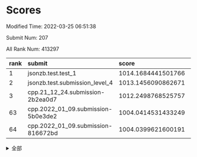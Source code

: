 # Scores

Modified Time: 2022-03-25 06:51:38

Submit Num: 207

All Rank Num: 413297

| rank |               submit               |       score        |       sigma        | pk_num |
| :--- | :--------------------------------- | :----------------- | :----------------- | :----- |
| 1    | jsonzb.test.test_1                 | 1014.1684441501766 | 0.872472312227954  | 7985   |
| 2    | jsonzb.test.submission_level_4     | 1013.1456090862671 | 0.805460946474878  | 7988   |
| 3    | cpp.21_12_24.submission-2b2ea0d7   | 1012.2498768525757 | 0.7712183090436359 | 7986   |
| 63   | cpp.2022_01_09.submission-5b0e3de2 | 1004.0414531433249 | 0.7146971643634786 | 7997   |
| 64   | cpp.2022_01_09.submission-816672bd | 1004.0399621600191 | 0.7339693144833357 | 7988   |


<details>
<summary>全部</summary>

| rank |                 submit                 |       score        |       sigma        | pk_num |
| :--- | :------------------------------------- | :----------------- | :----------------- | :----- |
| 1    | jsonzb.test.test_1                     | 1014.1684441501766 | 0.872472312227954  | 7985   |
| 2    | jsonzb.test.submission_level_4         | 1013.1456090862671 | 0.805460946474878  | 7988   |
| 3    | cpp.21_12_24.submission-2b2ea0d7       | 1012.2498768525757 | 0.7712183090436359 | 7986   |
| 4    | gobigger.level_3.submission_level_3_49 | 1011.5355155683741 | 0.7544310170595573 | 7988   |
| 5    | gobigger.level_3.submission_level_3_22 | 1011.5293029588676 | 0.7675338235191775 | 7980   |
| 6    | gobigger.level_3.submission_level_3_3  | 1011.254939173738  | 0.7915842507647307 | 7986   |
| 7    | gobigger.level_3.submission_level_3_11 | 1011.1583337604077 | 0.768037352325391  | 7987   |
| 8    | gobigger.level_3.submission_level_3_15 | 1011.0398375107765 | 0.7758109849861275 | 7984   |
| 9    | gobigger.level_3.submission_level_3_30 | 1010.9546205710524 | 0.7797030025399467 | 7985   |
| 10   | gobigger.level_3.submission_level_3_40 | 1010.952073050795  | 0.7691335209859562 | 7987   |
| 11   | gobigger.level_3.submission_level_3_45 | 1010.774213148693  | 0.7587771392057168 | 7985   |
| 12   | gobigger.level_3.submission_level_3_23 | 1010.6852160688466 | 0.765751905656213  | 7992   |
| 13   | gobigger.level_3.submission_level_3_34 | 1010.6155697725542 | 0.7471256982631302 | 7990   |
| 14   | gobigger.level_3.submission_level_3_32 | 1010.4643101062819 | 0.7727254658356391 | 7984   |
| 15   | gobigger.level_3.submission_level_3_7  | 1010.3733838941363 | 0.7560034769477053 | 7991   |
| 16   | gobigger.level_3.submission_level_3_25 | 1010.3659549176803 | 0.7509217651836267 | 7988   |
| 17   | gobigger.level_3.submission_level_3_35 | 1010.3628969098709 | 0.7732983615684578 | 7984   |
| 18   | gobigger.level_3.submission_level_3_4  | 1010.3491314648965 | 0.7689506663049602 | 7989   |
| 19   | gobigger.level_3.submission_level_3_27 | 1010.1852953908236 | 0.7528825810024982 | 7987   |
| 20   | gobigger.level_3.submission_level_3_10 | 1010.1621751311618 | 0.7428675245337107 | 7984   |
| 21   | gobigger.level_3.submission_level_3_28 | 1010.0592402747342 | 0.7520586857208307 | 7983   |
| 22   | gobigger.level_3.submission_level_3_5  | 1010.0404693186706 | 0.7596688903435265 | 7989   |
| 23   | gobigger.level_3.submission_level_3_44 | 1010.0333325217846 | 0.7572684963474043 | 7991   |
| 24   | gobigger.level_3.submission_level_3_43 | 1010.0084894406915 | 0.753778336709118  | 7989   |
| 25   | gobigger.level_3.submission_level_3_8  | 1009.9658760049182 | 0.7472711704497758 | 7989   |
| 26   | gobigger.level_3.submission_level_3_46 | 1009.9610933792106 | 0.7691028806292523 | 7988   |
| 27   | gobigger.level_3.submission_level_3_21 | 1009.9605284212575 | 0.760177108789721  | 7985   |
| 28   | gobigger.level_3.submission_level_3_36 | 1009.9017694388338 | 0.7806419469243145 | 7988   |
| 29   | gobigger.level_3.submission_level_3_6  | 1009.8154656233075 | 0.7390631266835297 | 7980   |
| 30   | gobigger.level_3.submission_level_3_37 | 1009.7228004615695 | 0.7642719827284271 | 7983   |
| 31   | gobigger.level_3.submission_level_3_26 | 1009.7024742703912 | 0.7406862331426644 | 7984   |
| 32   | gobigger.level_3.submission_level_3_13 | 1009.6795449683982 | 0.7392103642192916 | 7988   |
| 33   | gobigger.level_3.submission_level_3_24 | 1009.6580115011004 | 0.7332956798353588 | 7988   |
| 34   | gobigger.level_3.submission_level_3_18 | 1009.3615227775219 | 0.7532651372160473 | 7985   |
| 35   | gobigger.level_3.submission_level_3_19 | 1009.3550786807701 | 0.7563927724075771 | 7988   |
| 36   | gobigger.level_3.submission_level_3_16 | 1009.3245452103712 | 0.7412536568430981 | 7985   |
| 37   | gobigger.level_3.submission_level_3_39 | 1009.2467355025319 | 0.7584873604948242 | 7989   |
| 38   | gobigger.level_3.submission_level_3_9  | 1009.1625967269312 | 0.7355800749181315 | 7982   |
| 39   | gobigger.level_3.submission_level_3_48 | 1009.1422277177203 | 0.7558584836649349 | 7987   |
| 40   | gobigger.level_3.submission_level_3_41 | 1009.0709866763225 | 0.7428533865251297 | 7991   |
| 41   | gobigger.level_3.submission_level_3_14 | 1008.991579211204  | 0.7465373915681385 | 7988   |
| 42   | gobigger.level_3.submission_level_3_31 | 1008.8909114523699 | 0.745993302029954  | 7987   |
| 43   | gobigger.level_3.submission_level_3_1  | 1008.8901263523843 | 0.7661202957800516 | 7984   |
| 44   | gobigger.level_3.submission_level_3_42 | 1008.8859043042207 | 0.7433207762404102 | 7990   |
| 45   | gobigger.level_3.submission_level_3_29 | 1008.810950358036  | 0.7527681348340681 | 7985   |
| 46   | gobigger.level_3.submission_level_3_2  | 1008.6276631904776 | 0.7492346092982269 | 7988   |
| 47   | gobigger.level_3.submission_level_3_17 | 1008.5504697854652 | 0.7356514516028868 | 7988   |
| 48   | gobigger.level_3.submission_level_3_20 | 1008.5208498342282 | 0.7364577388176194 | 7986   |
| 49   | gobigger.level_3.submission_level_3_33 | 1008.4984268691225 | 0.7548301618308763 | 7987   |
| 50   | gobigger.level_3.submission_level_3_12 | 1008.4364657345616 | 0.7230131461938895 | 7992   |
| 51   | gobigger.level_3.submission_level_3_47 | 1008.3130242924972 | 0.7548247911932859 | 7988   |
| 52   | gobigger.level_3.submission_level_3_38 | 1008.2175351972678 | 0.7282761470395757 | 7989   |
| 53   | gobigger.level_3.submission_level_3_0  | 1008.1677193159577 | 0.7335678651596813 | 7991   |
| 54   | gobigger.level_1.submission_level_1_0  | 1005.0118334533374 | 0.7200417464896046 | 7984   |
| 55   | gobigger.level_1.submission_level_1_49 | 1005.0016061558449 | 0.7158437815537535 | 7987   |
| 56   | gobigger.level_1.submission_level_1_14 | 1004.588701190349  | 0.7165058455635493 | 7989   |
| 57   | gobigger.level_1.submission_level_1_32 | 1004.5699022116027 | 0.7232188452877205 | 7987   |
| 58   | gobigger.level_1.submission_level_1_36 | 1004.3916733006113 | 0.7186426269119597 | 7991   |
| 59   | gobigger.level_1.submission_level_1_8  | 1004.3342833941872 | 0.7167874871790441 | 7991   |
| 60   | gobigger.level_1.submission_level_1_34 | 1004.2398236096699 | 0.7102916101697394 | 7985   |
| 61   | gobigger.level_1.submission_level_1_2  | 1004.177702640699  | 0.7131328075172868 | 7987   |
| 62   | gobigger.level_1.submission_level_1_9  | 1004.1219636662313 | 0.7104682312345509 | 7986   |
| 63   | cpp.2022_01_09.submission-5b0e3de2     | 1004.0414531433249 | 0.7146971643634786 | 7997   |
| 64   | cpp.2022_01_09.submission-816672bd     | 1004.0399621600191 | 0.7339693144833357 | 7988   |
| 65   | gobigger.level_1.submission_level_1_28 | 1004.017654125062  | 0.727993912022221  | 7989   |
| 66   | gobigger.level_1.submission_level_1_23 | 1003.9776752734296 | 0.7164890994284079 | 7986   |
| 67   | gobigger.level_1.submission_level_1_13 | 1003.9157541962534 | 0.7151240136434823 | 7983   |
| 68   | gobigger.level_1.submission_level_1_6  | 1003.871231242768  | 0.7235081861581982 | 7986   |
| 69   | gobigger.level_1.submission_level_1_39 | 1003.8240906952242 | 0.71839976108075   | 7985   |
| 70   | gobigger.level_1.submission_level_1_16 | 1003.8057496335676 | 0.7080311563930511 | 7989   |
| 71   | gobigger.level_1.submission_level_1_12 | 1003.7145741317672 | 0.7129548522349305 | 7988   |
| 72   | gobigger.level_1.submission_level_1_35 | 1003.5342300021945 | 0.7128230504080852 | 7989   |
| 73   | gobigger.level_1.submission_level_1_3  | 1003.5021641757095 | 0.7270000379962875 | 7988   |
| 74   | gobigger.level_1.submission_level_1_46 | 1003.4905662666152 | 0.7148283548244218 | 7989   |
| 75   | gobigger.level_1.submission_level_1_42 | 1003.4589774044009 | 0.7363661445920515 | 7991   |
| 76   | gobigger.level_1.submission_level_1_19 | 1003.457044152591  | 0.715202223027131  | 7983   |
| 77   | gobigger.level_1.submission_level_1_47 | 1003.4377520864653 | 0.7104934571216128 | 7992   |
| 78   | gobigger.level_1.submission_level_1_4  | 1003.3974309082383 | 0.7008996935401206 | 7985   |
| 79   | gobigger.level_1.submission_level_1_41 | 1003.3852880403904 | 0.7116534414308902 | 7984   |
| 80   | gobigger.level_1.submission_level_1_25 | 1003.3365594052701 | 0.7074723301009966 | 7987   |
| 81   | gobigger.level_1.submission_level_1_24 | 1003.3247890916996 | 0.7102355894058877 | 7991   |
| 82   | gobigger.level_1.submission_level_1_10 | 1003.2996917717663 | 0.7163414415043441 | 7986   |
| 83   | gobigger.level_1.submission_level_1_37 | 1003.2810047214145 | 0.7170861318864029 | 7985   |
| 84   | gobigger.level_1.submission_level_1_26 | 1003.280350065667  | 0.7208874927129612 | 7989   |
| 85   | gobigger.level_1.submission_level_1_33 | 1003.2603814156807 | 0.7190515249165925 | 7984   |
| 86   | gobigger.level_1.submission_level_1_38 | 1003.249547046749  | 0.7076491255396998 | 7984   |
| 87   | gobigger.level_1.submission_level_1_21 | 1003.2295633130778 | 0.7126527008202113 | 7984   |
| 88   | gobigger.level_1.submission_level_1_40 | 1003.2103217214737 | 0.7145404029555378 | 7982   |
| 89   | gobigger.level_1.submission_level_1_44 | 1003.2055822459117 | 0.7198359088528519 | 7981   |
| 90   | gobigger.level_1.submission_level_1_43 | 1003.2030106652253 | 0.7258929191737864 | 7983   |
| 91   | gobigger.level_1.submission_level_1_45 | 1003.1829452347177 | 0.7109275680615053 | 7982   |
| 92   | gobigger.level_1.submission_level_1_7  | 1003.1525932933816 | 0.7066088851138588 | 7989   |
| 93   | gobigger.level_1.submission_level_1_1  | 1003.1445097924193 | 0.7057705089648033 | 7988   |
| 94   | gobigger.level_1.submission_level_1_20 | 1003.1036791494282 | 0.7189053197545634 | 7984   |
| 95   | gobigger.level_1.submission_level_1_11 | 1003.0386933004637 | 0.7153954381812944 | 7981   |
| 96   | gobigger.level_1.submission_level_1_27 | 1002.964384648506  | 0.7092307957216499 | 7986   |
| 97   | gobigger.level_1.submission_level_1_30 | 1002.9577101477936 | 0.7079132999213854 | 7988   |
| 98   | gobigger.level_1.submission_level_1_22 | 1002.9485457489177 | 0.7257924605624703 | 7986   |
| 99   | gobigger.level_1.submission_level_1_29 | 1002.7875794631743 | 0.7044033290846174 | 7992   |
| 100  | gobigger.level_1.submission_level_1_15 | 1002.7398272379575 | 0.7136178159969324 | 7981   |
| 101  | gobigger.level_1.submission_level_1_31 | 1002.5708283578756 | 0.7078529352830153 | 7982   |
| 102  | gobigger.level_1.submission_level_1_48 | 1002.4453573870514 | 0.7218048407519613 | 7986   |
| 103  | gobigger.level_1.submission_level_1_5  | 1002.4248562140081 | 0.706387466493868  | 7989   |
| 104  | gobigger.level_1.submission_level_1_18 | 1002.3688278437888 | 0.7184421422888564 | 7982   |
| 105  | gobigger.level_1.submission_level_1_17 | 1002.0747084102246 | 0.7162054644718837 | 7987   |
| 106  | gobigger.random.submission_random_31   | 997.7330523145467  | 0.7120369561604991 | 7981   |
| 107  | gobigger.random.submission_random_24   | 997.676822897568   | 0.7080501074330563 | 7980   |
| 108  | gobigger.random.submission_random_21   | 997.485887484075   | 0.7013838669059463 | 7989   |
| 109  | gobigger.random.submission_random_14   | 997.0268537392503  | 0.7313985922816492 | 7980   |
| 110  | gobigger.random.submission_random_19   | 996.8385736040801  | 0.7118421729915804 | 7989   |
| 111  | gobigger.random.submission_random_18   | 996.7613593795411  | 0.7214635649215416 | 7987   |
| 112  | gobigger.random.submission_random_30   | 996.6409385138506  | 0.7078979353053751 | 7986   |
| 113  | gobigger.random.submission_random_49   | 996.6210829099513  | 0.7137484259379557 | 7989   |
| 114  | gobigger.random.submission_random_7    | 996.6163815198956  | 0.7139983206480783 | 7984   |
| 115  | gobigger.random.submission_random_35   | 996.6024060051409  | 0.7168895775379917 | 7993   |
| 116  | gobigger.random.submission_random_41   | 996.5324667451288  | 0.7098827791722454 | 7985   |
| 117  | gobigger.random.submission_random_8    | 996.4919474858391  | 0.7016573581393982 | 7987   |
| 118  | gobigger.random.submission_random_45   | 996.3955043027147  | 0.7134195309777803 | 7989   |
| 119  | gobigger.random.submission_random_16   | 996.3785400030854  | 0.6949946790844703 | 7988   |
| 120  | gobigger.random.submission_random_47   | 996.336563195518   | 0.7029172853567963 | 7987   |
| 121  | gobigger.random.submission_random_23   | 996.3338376616574  | 0.711195881026054  | 7991   |
| 122  | gobigger.random.submission_random_20   | 996.2581214752927  | 0.7238641730793084 | 7989   |
| 123  | gobigger.random.submission_random_40   | 996.2083802058122  | 0.7131576692117174 | 7988   |
| 124  | gobigger.random.submission_random_43   | 996.1757972023084  | 0.7046939281725908 | 7981   |
| 125  | gobigger.random.submission_random_12   | 996.1756462377685  | 0.699737439007651  | 7984   |
| 126  | gobigger.random.submission_random_13   | 996.1636806907031  | 0.7175022764385022 | 7988   |
| 127  | gobigger.random.submission_random_39   | 996.1206464703204  | 0.7179067118164425 | 7991   |
| 128  | gobigger.random.submission_random_1    | 996.0901957777849  | 0.711954284690422  | 7983   |
| 129  | gobigger.random.submission_random_2    | 996.0837882849811  | 0.7049991362389726 | 7988   |
| 130  | gobigger.random.submission_random_28   | 995.9588072089638  | 0.709639672249659  | 7979   |
| 131  | gobigger.random.submission_random_29   | 995.9567183187809  | 0.7035506440486051 | 7982   |
| 132  | gobigger.random.submission_random_44   | 995.8835712680398  | 0.7020272970283301 | 7988   |
| 133  | gobigger.random.submission_random_26   | 995.8424289988169  | 0.7091026509159997 | 7983   |
| 134  | gobigger.random.submission_random_3    | 995.8106796429375  | 0.6966229351166935 | 7983   |
| 135  | gobigger.random.submission_random_11   | 995.7937863268335  | 0.7079586093344359 | 7991   |
| 136  | gobigger.random.submission_random_46   | 995.773586296972   | 0.709942829009649  | 7988   |
| 137  | gobigger.random.submission_random_42   | 995.7610828745935  | 0.713863065131679  | 7984   |
| 138  | gobigger.random.submission_random_36   | 995.6704142667644  | 0.7102859903899009 | 7986   |
| 139  | gobigger.random.submission_random_27   | 995.6583618785809  | 0.7172095717806242 | 7984   |
| 140  | gobigger.random.submission_random_5    | 995.658051226103   | 0.7151433565494476 | 7983   |
| 141  | gobigger.random.submission_random_4    | 995.6367170969628  | 0.7173219411102731 | 7992   |
| 142  | gobigger.random.submission_random_37   | 995.5869264619721  | 0.7084944393420821 | 7987   |
| 143  | gobigger.random.submission_random_48   | 995.4577706315532  | 0.7094911912860573 | 7992   |
| 144  | gobigger.random.submission_random_32   | 995.4574089645125  | 0.7154958847855591 | 7987   |
| 145  | gobigger.random.submission_random_33   | 995.3336966803237  | 0.7165346738179595 | 7985   |
| 146  | gobigger.random.submission_random_17   | 995.3323857989309  | 0.717025953150832  | 7988   |
| 147  | gobigger.random.submission_random_38   | 995.2279372566234  | 0.7140940724607872 | 7993   |
| 148  | gobigger.random.submission_random_10   | 995.2067994388414  | 0.725320136473409  | 7990   |
| 149  | gobigger.random.submission_random_15   | 995.1613501032177  | 0.7143988297118474 | 7984   |
| 150  | gobigger.random.submission_random_9    | 995.0641941720944  | 0.73461413630746   | 7986   |
| 151  | gobigger.random.submission_random_6    | 995.0244204828709  | 0.7101676569291622 | 7985   |
| 152  | gobigger.random.submission_random_0    | 994.9052514669049  | 0.7222395926506892 | 7986   |
| 153  | gobigger.random.submission_random_22   | 994.8604617155821  | 0.703177916360399  | 7986   |
| 154  | gobigger.random.submission_random_25   | 994.7068993703181  | 0.7130701032738901 | 7989   |
| 155  | gobigger.random.submission_random_34   | 994.552441923046   | 0.7321312286198991 | 7984   |
| 156  | gobigger.level_2.submission_level_2_6  | 993.9151175960645  | 0.7439231915445003 | 7985   |
| 157  | gobigger.level_2.submission_level_2_4  | 993.787454889582   | 0.7244536410204947 | 7981   |
| 158  | gobigger.level_2.submission_level_2_30 | 993.7650430267945  | 0.7312419732501714 | 7991   |
| 159  | gobigger.level_2.submission_level_2_21 | 993.3000163989728  | 0.7354137089013009 | 7985   |
| 160  | gobigger.level_2.submission_level_2_26 | 993.2861327079462  | 0.7482048276321362 | 7983   |
| 161  | gobigger.level_2.submission_level_2_47 | 993.2766062360059  | 0.7390708170372692 | 7990   |
| 162  | gobigger.level_2.submission_level_2_8  | 993.2413779763601  | 0.7237212439708005 | 7990   |
| 163  | gobigger.level_2.submission_level_2_32 | 993.1551769314048  | 0.7249569710400099 | 7985   |
| 164  | gobigger.level_2.submission_level_2_42 | 992.9959905568497  | 0.7480018517281658 | 7987   |
| 165  | gobigger.level_2.submission_level_2_48 | 992.8308908403482  | 0.7464176333550108 | 7988   |
| 166  | gobigger.level_2.submission_level_2_1  | 992.8124416431426  | 0.7472874943022106 | 7991   |
| 167  | gobigger.level_2.submission_level_2_19 | 992.7723657226835  | 0.7317344490219241 | 7985   |
| 168  | gobigger.level_2.submission_level_2_20 | 992.6808991892389  | 0.7463276249592283 | 7986   |
| 169  | gobigger.level_2.submission_level_2_49 | 992.6776600711843  | 0.7454114735127582 | 7981   |
| 170  | gobigger.level_2.submission_level_2_18 | 992.6515890852103  | 0.7574348337730928 | 7987   |
| 171  | gobigger.level_2.submission_level_2_22 | 992.5610129447479  | 0.7589291408091394 | 7984   |
| 172  | gobigger.level_2.submission_level_2_45 | 992.5363833413755  | 0.7503884327038925 | 7986   |
| 173  | gobigger.level_2.submission_level_2_33 | 992.4871392211194  | 0.7460709928545712 | 7981   |
| 174  | gobigger.level_2.submission_level_2_2  | 992.4271693780535  | 0.7481445989406392 | 7988   |
| 175  | gobigger.level_2.submission_level_2_43 | 992.3472755742732  | 0.7342724808648713 | 7987   |
| 176  | gobigger.level_2.submission_level_2_12 | 992.3076249611319  | 0.7503372123756546 | 7982   |
| 177  | gobigger.level_2.submission_level_2_5  | 992.2995835118185  | 0.7345318676902185 | 7987   |
| 178  | gobigger.level_2.submission_level_2_23 | 992.2902667748842  | 0.7373790506237445 | 7986   |
| 179  | gobigger.level_2.submission_level_2_41 | 992.2664960546631  | 0.7353158369553038 | 7986   |
| 180  | gobigger.level_2.submission_level_2_17 | 992.2052520010537  | 0.7415519479322233 | 7985   |
| 181  | gobigger.level_2.submission_level_2_35 | 992.1416415115926  | 0.7578410241940176 | 7984   |
| 182  | gobigger.level_2.submission_level_2_38 | 992.040097152315   | 0.7443002080567526 | 7989   |
| 183  | gobigger.level_2.submission_level_2_13 | 992.0133489195146  | 0.7369004796389934 | 7990   |
| 184  | gobigger.level_2.submission_level_2_9  | 991.9577991492973  | 0.7472602178396845 | 7985   |
| 185  | gobigger.level_2.submission_level_2_14 | 991.9435432733768  | 0.7670509174543476 | 7984   |
| 186  | gobigger.level_2.submission_level_2_44 | 991.9188704992193  | 0.7471473743189005 | 7986   |
| 187  | gobigger.level_2.submission_level_2_29 | 991.8915946024177  | 0.7536935155825548 | 7991   |
| 188  | gobigger.level_2.submission_level_2_28 | 991.8758873205625  | 0.7392345453601009 | 7981   |
| 189  | gobigger.level_2.submission_level_2_46 | 991.8435580350534  | 0.755239486009566  | 7989   |
| 190  | gobigger.level_2.submission_level_2_31 | 991.8238914699864  | 0.7546261656701277 | 7983   |
| 191  | gobigger.level_2.submission_level_2_16 | 991.735707638395   | 0.7283587212892474 | 7984   |
| 192  | gobigger.level_2.submission_level_2_3  | 991.7037833647864  | 0.7370291724069956 | 7988   |
| 193  | gobigger.level_2.submission_level_2_24 | 991.5562743691689  | 0.7407026997646102 | 7985   |
| 194  | gobigger.level_2.submission_level_2_34 | 991.5213423586412  | 0.7508408381857646 | 7988   |
| 195  | gobigger.level_2.submission_level_2_25 | 991.4874865809031  | 0.7595684813711345 | 7989   |
| 196  | gobigger.level_2.submission_level_2_15 | 991.4247123228233  | 0.7403165255988307 | 7983   |
| 197  | gobigger.level_2.submission_level_2_7  | 991.3911436115516  | 0.7779033058633725 | 7982   |
| 198  | gobigger.level_2.submission_level_2_40 | 991.3722653779893  | 0.746825691080442  | 7990   |
| 199  | gobigger.level_2.submission_level_2_39 | 991.3598374633443  | 0.770506169123803  | 7984   |
| 200  | gobigger.level_2.submission_level_2_27 | 991.3231794970951  | 0.7673003103436208 | 7986   |
| 201  | gobigger.level_2.submission_level_2_10 | 991.1430347460166  | 0.7632676827974499 | 7984   |
| 202  | gobigger.level_2.submission_level_2_0  | 991.0525122668237  | 0.7802408678200465 | 7990   |
| 203  | gobigger.level_2.submission_level_2_36 | 991.0432496644779  | 0.7684600383029442 | 7984   |
| 204  | gobigger.level_2.submission_level_2_11 | 990.9714400626776  | 0.7410828632625549 | 7989   |
| 205  | gobigger.level_2.submission_level_2_37 | 990.6875415082097  | 0.7648176623917049 | 7983   |
| 206  | gobigger.none.submission_none_0        | 980.0221276440856  | 1.2255985248778234 | 7984   |
| 207  | gobigger.none.submission_none_1        | 975.8099300450658  | 1.513439815266015  | 7984   |

</details>